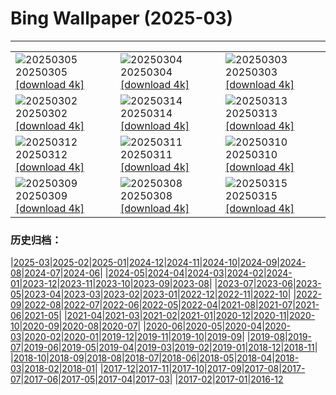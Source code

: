 # Bing Wallpaper (2025-03)
**************

<table><tr><td><img src="https://www.bing.com/th?id=OHR.SuratThani_DE-DE7389163324_1920x1080.jpg" alt="20250305"> 20250305 <a href="https://www.bing.com/th?id=OHR.SuratThani_DE-DE7389163324_UHD.jpg">[download 4k]</a></td><td><img src="https://www.bing.com/th?id=OHR.MardiGrasJackson_DE-DE3939287021_1920x1080.jpg" alt="20250304"> 20250304 <a href="https://www.bing.com/th?id=OHR.MardiGrasJackson_DE-DE3939287021_UHD.jpg">[download 4k]</a></td><td><img src="https://www.bing.com/th?id=OHR.HornbillPair_DE-DE7709056749_1920x1080.jpg" alt="20250303"> 20250303 <a href="https://www.bing.com/th?id=OHR.HornbillPair_DE-DE7709056749_UHD.jpg">[download 4k]</a></td></tr><tr><td><img src="https://www.bing.com/th?id=OHR.EucalyptusForest_DE-DE6075329561_1920x1080.jpg" alt="20250302"> 20250302 <a href="https://www.bing.com/th?id=OHR.EucalyptusForest_DE-DE6075329561_UHD.jpg">[download 4k]</a></td><td><img src="https://www.bing.com/th?id=OHR.ForumRomanum_DE-DE5477113300_1920x1080.jpg" alt="20250314"> 20250314 <a href="https://www.bing.com/th?id=OHR.ForumRomanum_DE-DE5477113300_UHD.jpg">[download 4k]</a></td><td><img src="https://www.bing.com/th?id=OHR.BasqueDolmen_DE-DE4751565010_1920x1080.jpg" alt="20250313"> 20250313 <a href="https://www.bing.com/th?id=OHR.BasqueDolmen_DE-DE4751565010_UHD.jpg">[download 4k]</a></td></tr><tr><td><img src="https://www.bing.com/th?id=OHR.HoliColors_DE-DE3912998647_1920x1080.jpg" alt="20250312"> 20250312 <a href="https://www.bing.com/th?id=OHR.HoliColors_DE-DE3912998647_UHD.jpg">[download 4k]</a></td><td><img src="https://www.bing.com/th?id=OHR.ChateauLoire_DE-DE3739517283_1920x1080.jpg" alt="20250311"> 20250311 <a href="https://www.bing.com/th?id=OHR.ChateauLoire_DE-DE3739517283_UHD.jpg">[download 4k]</a></td><td><img src="https://www.bing.com/th?id=OHR.NusaPenida_DE-DE3430606232_1920x1080.jpg" alt="20250310"> 20250310 <a href="https://www.bing.com/th?id=OHR.NusaPenida_DE-DE3430606232_UHD.jpg">[download 4k]</a></td></tr><tr><td><img src="https://www.bing.com/th?id=OHR.NappingLion_DE-DE3110844323_1920x1080.jpg" alt="20250309"> 20250309 <a href="https://www.bing.com/th?id=OHR.NappingLion_DE-DE3110844323_UHD.jpg">[download 4k]</a></td><td><img src="https://www.bing.com/th?id=OHR.BavarianAlpsMariaGern_DE-DE4506132433_1920x1080.jpg" alt="20250308"> 20250308 <a href="https://www.bing.com/th?id=OHR.BavarianAlpsMariaGern_DE-DE4506132433_UHD.jpg">[download 4k]</a></td><td><img src="https://www.bing.com/th?id=OHR.PandaSnow_DE-DE6090290293_1920x1080.jpg" alt="20250315"> 20250315 <a href="https://www.bing.com/th?id=OHR.PandaSnow_DE-DE6090290293_UHD.jpg">[download 4k]</a></td></tr></table>

### 历史归档：

|[2025-03](/2025-03.md)|[2025-02](/../2025-02/2025-02.md)|[2025-01](/../2025-01/2025-01.md)|[2024-12](/../2024-12/2024-12.md)|[2024-11](/../2024-11/2024-11.md)|[2024-10](/../2024-10/2024-10.md)|[2024-09](/../2024-09/2024-09.md)|[2024-08](/../2024-08/2024-08.md)|[2024-07](/../2024-07/2024-07.md)|[2024-06](/../2024-06/2024-06.md)|
|[2024-05](/../2024-05/2024-05.md)|[2024-04](/../2024-04/2024-04.md)|[2024-03](/../2024-03/2024-03.md)|[2024-02](/../2024-02/2024-02.md)|[2024-01](/../2024-01/2024-01.md)|[2023-12](/../2023-12/2023-12.md)|[2023-11](/../2023-11/2023-11.md)|[2023-10](/../2023-10/2023-10.md)|[2023-09](/../2023-09/2023-09.md)|[2023-08](/../2023-08/2023-08.md)|
|[2023-07](/../2023-07/2023-07.md)|[2023-06](/../2023-06/2023-06.md)|[2023-05](/../2023-05/2023-05.md)|[2023-04](/../2023-04/2023-04.md)|[2023-03](/../2023-03/2023-03.md)|[2023-02](/../2023-02/2023-02.md)|[2023-01](/../2023-01/2023-01.md)|[2022-12](/../2022-12/2022-12.md)|[2022-11](/../2022-11/2022-11.md)|[2022-10](/../2022-10/2022-10.md)|
|[2022-09](/../2022-09/2022-09.md)|[2022-08](/../2022-08/2022-08.md)|[2022-07](/../2022-07/2022-07.md)|[2022-06](/../2022-06/2022-06.md)|[2022-05](/../2022-05/2022-05.md)|[2022-04](/../2022-04/2022-04.md)|[2021-08](/../2021-08/2021-08.md)|[2021-07](/../2021-07/2021-07.md)|[2021-06](/../2021-06/2021-06.md)|[2021-05](/../2021-05/2021-05.md)|
|[2021-04](/../2021-04/2021-04.md)|[2021-03](/../2021-03/2021-03.md)|[2021-02](/../2021-02/2021-02.md)|[2021-01](/../2021-01/2021-01.md)|[2020-12](/../2020-12/2020-12.md)|[2020-11](/../2020-11/2020-11.md)|[2020-10](/../2020-10/2020-10.md)|[2020-09](/../2020-09/2020-09.md)|[2020-08](/../2020-08/2020-08.md)|[2020-07](/../2020-07/2020-07.md)|
|[2020-06](/../2020-06/2020-06.md)|[2020-05](/../2020-05/2020-05.md)|[2020-04](/../2020-04/2020-04.md)|[2020-03](/../2020-03/2020-03.md)|[2020-02](/../2020-02/2020-02.md)|[2020-01](/../2020-01/2020-01.md)|[2019-12](/../2019-12/2019-12.md)|[2019-11](/../2019-11/2019-11.md)|[2019-10](/../2019-10/2019-10.md)|[2019-09](/../2019-09/2019-09.md)|
|[2019-08](/../2019-08/2019-08.md)|[2019-07](/../2019-07/2019-07.md)|[2019-06](/../2019-06/2019-06.md)|[2019-05](/../2019-05/2019-05.md)|[2019-04](/../2019-04/2019-04.md)|[2019-03](/../2019-03/2019-03.md)|[2019-02](/../2019-02/2019-02.md)|[2019-01](/../2019-01/2019-01.md)|[2018-12](/../2018-12/2018-12.md)|[2018-11](/../2018-11/2018-11.md)|
|[2018-10](/../2018-10/2018-10.md)|[2018-09](/../2018-09/2018-09.md)|[2018-08](/../2018-08/2018-08.md)|[2018-07](/../2018-07/2018-07.md)|[2018-06](/../2018-06/2018-06.md)|[2018-05](/../2018-05/2018-05.md)|[2018-04](/../2018-04/2018-04.md)|[2018-03](/../2018-03/2018-03.md)|[2018-02](/../2018-02/2018-02.md)|[2018-01](/../2018-01/2018-01.md)|
|[2017-12](/../2017-12/2017-12.md)|[2017-11](/../2017-11/2017-11.md)|[2017-10](/../2017-10/2017-10.md)|[2017-09](/../2017-09/2017-09.md)|[2017-08](/../2017-08/2017-08.md)|[2017-07](/../2017-07/2017-07.md)|[2017-06](/../2017-06/2017-06.md)|[2017-05](/../2017-05/2017-05.md)|[2017-04](/../2017-04/2017-04.md)|[2017-03](/../2017-03/2017-03.md)|
|[2017-02](/../2017-02/2017-02.md)|[2017-01](/../2017-01/2017-01.md)|[2016-12](/../2016-12/2016-12.md)